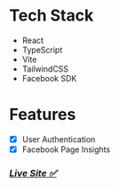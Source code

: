 # Tech Stack

- React
- TypeScript
- Vite
- TailwindCSS
- Facebook SDK

# Features

- [x] User Authentication
- [x] Facebook Page Insights

### <a href="https://fb-business.netlify.app" target="__blank">*Live Site ✅* </a>
